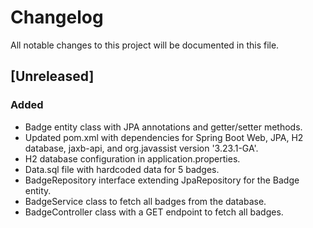 # Changelog
All notable changes to this project will be documented in this file.

## [Unreleased]

### Added
- Badge entity class with JPA annotations and getter/setter methods.
- Updated pom.xml with dependencies for Spring Boot Web, JPA, H2 database, jaxb-api, and org.javassist version '3.23.1-GA'.
- H2 database configuration in application.properties.
- Data.sql file with hardcoded data for 5 badges.
- BadgeRepository interface extending JpaRepository for the Badge entity.
- BadgeService class to fetch all badges from the database.
- BadgeController class with a GET endpoint to fetch all badges.
